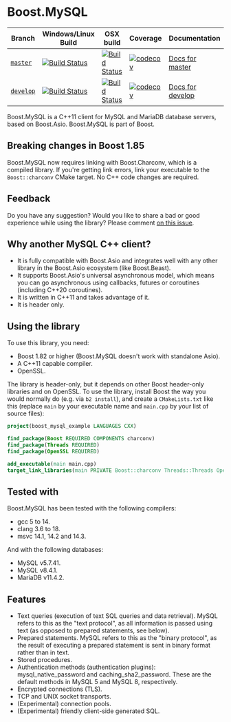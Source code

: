 # Boost.MySQL

Branch | Windows/Linux Build | OSX build | Coverage | Documentation
-------|---------------------|-----------|--------- | -------------
[`master`](https://github.com/boostorg/mysql/tree/master)   | [![Build Status](https://drone.cpp.al/api/badges/boostorg/mysql/status.svg)](https://drone.cpp.al/boostorg/mysql)                        | [![Build Status](https://github.com/boostorg/mysql/actions/workflows/build-code.yml/badge.svg)](https://github.com/boostorg/mysql)                | [![codecov](https://codecov.io/gh/boostorg/mysql/branch/master/graph/badge.svg)](https://codecov.io/gh/boostorg/mysql/branch/master)   | [Docs for master](https://www.boost.org/doc/libs/master/libs/mysql/doc/html/index.html)
[`develop`](https://github.com/boostorg/mysql/tree/develop) | [![Build Status](https://drone.cpp.al/api/badges/boostorg/mysql/status.svg?ref=refs/heads/develop)](https://drone.cpp.al/boostorg/mysql) | [![Build Status](https://github.com/boostorg/mysql/actions/workflows/build-code.yml/badge.svg?branch=develop)](https://github.com/boostorg/mysql) | [![codecov](https://codecov.io/gh/boostorg/mysql/branch/develop/graph/badge.svg)](https://codecov.io/gh/boostorg/mysql/branch/develop) | [Docs for develop](https://www.boost.org/doc/libs/develop/libs/mysql/doc/html/index.html)

Boost.MySQL is a C++11 client for MySQL and MariaDB database servers, based on Boost.Asio.
Boost.MySQL is part of Boost.

## Breaking changes in Boost 1.85

Boost.MySQL now requires linking with Boost.Charconv, which is a compiled library.
If you're getting link errors, link your executable to the `Boost::charconv` CMake target.
No C++ code changes are required.

## Feedback

Do you have any suggestion? Would you like to share a bad or good experience while using the library?
Please comment [on this issue](https://github.com/boostorg/mysql/issues/140).

## Why another MySQL C++ client?

- It is fully compatible with Boost.Asio and integrates well with any other
  library in the Boost.Asio ecosystem (like Boost.Beast).
- It supports Boost.Asio's universal asynchronous model, which means you can
  go asynchronous using callbacks, futures or coroutines (including C++20 coroutines).
- It is written in C++11 and takes advantage of it.
- It is header only.

## Using the library

To use this library, you need:

- Boost 1.82 or higher (Boost.MySQL doesn't work with standalone Asio).
- A C++11 capable compiler.
- OpenSSL.

The library is header-only, but it depends on other Boost header-only libraries and on OpenSSL.
To use the library, install Boost the way you would normally do (e.g. via `b2 install`), and create
a `CMakeLists.txt` like this (replace `main` by your executable name and `main.cpp` by your list of source files):

```cmake
project(boost_mysql_example LANGUAGES CXX)

find_package(Boost REQUIRED COMPONENTS charconv)
find_package(Threads REQUIRED)
find_package(OpenSSL REQUIRED)

add_executable(main main.cpp)
target_link_libraries(main PRIVATE Boost::charconv Threads::Threads OpenSSL::Crypto OpenSSL::SSL)
```

## Tested with

Boost.MySQL has been tested with the following compilers:

- gcc 5 to 14.
- clang 3.6 to 18.
- msvc 14.1, 14.2 and 14.3.

And with the following databases:

- MySQL v5.7.41.
- MySQL v8.4.1.
- MariaDB v11.4.2.

## Features

- Text queries (execution of text SQL queries and data retrieval).
  MySQL refers to this as the "text protocol", as all information is passed using text
  (as opposed to prepared statements, see below).
- Prepared statements. MySQL refers to this as the "binary protocol", as the result
  of executing a prepared statement is sent in binary format rather than in text.
- Stored procedures.
- Authentication methods (authentication plugins): mysql_native_password and
  caching_sha2_password. These are the default methods in MySQL 5 and MySQL 8,
  respectively.
- Encrypted connections (TLS).
- TCP and UNIX socket transports.
- (Experimental) connection pools.
- (Experimental) friendly client-side generated SQL.
